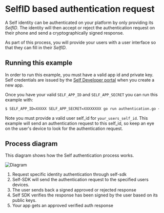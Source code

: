 # SelfID based authentication request

A Self identity can be authenticated on your platform by only providing its _SelfID_. The identity will then accept or reject the authentication request on their phone and send a cryptographically signed response.

As part of this process, you will provide your users with a user interface so that they can fill in their _SelfID_.

## Running this example

In order to run this example, you must have a valid app id and private key. Self credentials are issued by the [Self Developer portal](https://developer.selfid.net/) when you create a new app.

Once you have your valid `SELF_APP_ID` and `SELF_APP_SECRET` you can run this example with:

```bash
$ SELF_APP_ID=XXXXX SELF_APP_SECRET=XXXXXXXX go run authentication.go <your_users_self_id>
```

Note you must provide a valid user self_id for `your_users_self_id`. This example will send an authentication request to this self_id, so keep an eye on the user's device to look for the authentication request.


## Process diagram

This diagram shows how the Self authentication process works.

![Diagram](https://storage.googleapis.com/self-public/images/authentication_diagram.png)

1. Request specific identity authentication through self-sdk
2. Self-SDK will send the authentication request to the specified users devices.
3. The user sends back a signed approved or rejected response
4. Self SDK verifies the response has been signed by the user based on its public keys.
5. Your app gets an approved verified auth response
